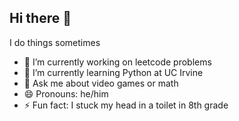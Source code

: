 ## Hi there 👋
I do things sometimes
- 🔭 I’m currently working on leetcode problems
- 🌱 I’m currently learning Python at UC Irvine
- 💬 Ask me about video games or math
- 😄 Pronouns: he/him
- ⚡ Fun fact: I stuck my head in a toilet in 8th grade
<!--
**JinWooChoi06/JinWooChoi06** is a ✨ _special_ ✨ repository because its `README.md` (this file) appears on your GitHub profile.

Here are some ideas to get you started:
- 👯 I’m looking to collaborate on ...
- 🤔 I’m looking for help with ...
- 📫 How to reach me: ...
-->
